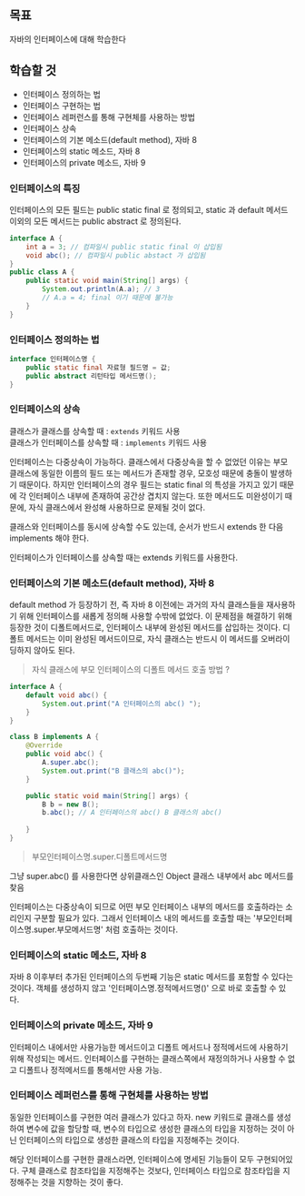 ## 목표
자바의 인터페이스에 대해 학습한다
## 학습할 것
- 인터페이스 정의하는 법
- 인터페이스 구현하는 법
- 인터페이스 레퍼런스를 통해 구현체를 사용하는 방법
- 인터페이스 상속
- 인터페이스의 기본 메소드(default method), 자바 8
- 인터페이스의 static 메소드, 자바 8
- 인터페이스의 private 메소드, 자바 9

### 인터페이스의 특징
인터페이스의 모든 필드는 public static final 로 정의되고, static 과 default 메서드 이외의 모든 메서드는
public abstract 로 정의된다.
```java
interface A {
    int a = 3; // 컴파일시 public static final 이 삽입됨
    void abc(); // 컴파일시 public abstact 가 삽입됨
}
public class A {
    public static void main(String[] args) {
        System.out.println(A.a); // 3
        // A.a = 4; final 이기 때문에 불가능
    }
}
```
### 인터페이스 정의하는 법
```java
interface 인터페이스명 {
    public static final 자료형 필드명 = 값;
    public abstract 리턴타입 메서드명();
}
```

### 인터페이스의 상속
클래스가 클래스를 상속할 때 : `extends` 키워드 사용 </br>
클래스가 인터페이스를 상속할 때 : `implements` 키워드 사용

인터페이스는 다중상속이 가능하다. 클래스에서 다중상속을 할 수 없었던 이유는 부모 클래스에 동일한 이름의 필드 또는 메서드가
존재할 경우, 모호성 때문에 충돌이 발생하기 때문이다. 하지만 인터페이스의 경우 필드는 static final 의 특성을 가지고 있기 때문에
각 인터페이스 내부에 존재하여 공간상 겹치지 않는다. 또한 메서드도 미완성이기 때문에, 자식 클래스에서 완성해 사용하므로 문제될 것이 없다.

클래스와 인터페이스를 동시에 상속할 수도 있는데, 순서가 반드시 extends 한 다음 implements 해야 한다.

인터페이스가 인터페이스를 상속할 때는 extends 키워드를 사용한다.

### 인터페이스의 기본 메소드(default method), 자바 8
default method 가 등장하기 전, 즉 자바 8 이전에는 과거의 자식 클래스들을 재사용하기 위해 인터페이스를 새롭게 정의해
사용할 수밖에 없었다. 이 문제점을 해결하기 위해 등장한 것이 디폴트메서드로, 인터페이스 내부에 완성된 메서드를 삽입하는 것이다.
디폴트 메서드는 이미 완성된 메서드이므로, 자식 클래스는 반드시 이 메서드를 오버라이딩하지 않아도 된다.

> 자식 클래스에 부모 인터페이스의 디폴트 메서드 호출 방법 ?

```java
interface A {
    default void abc() {
        System.out.print("A 인터페이스의 abc() ");
    }
}

class B implements A {
    @Override
    public void abc() {
        A.super.abc();
        System.out.print("B 클래스의 abc()");
    }

    public static void main(String[] args) {
        B b = new B();
        b.abc(); // A 인터페이스의 abc() B 클래스의 abc()
        
    }
}

```

 > 부모인터페이스명.super.디폴트메서드명
> 

그냥 super.abc() 를 사용한다면 상위클래스인 Object 클래스 내부에서 abc 메서드를 찾음

인터페이스는 다중상속이 되므로 어떤 부모 인터페이스 내부의 메서드를 호출하라는 소리인지 구분할 필요가 있다.
그래서 인터페이스 내의 메서드를 호출할 때는 '부모인터페이스명.super.부모메서드명' 처럼 호출하는 것이다.

### 인터페이스의 static 메소드, 자바 8
자바 8 이후부터 추가된 인터페이스의 두번째 기능은 static 메서드를 포함할 수 있다는 것이다. 객체를 생성하지 않고
'인터페이스명.정적메서드명()' 으로 바로 호출할 수 있다.

### 인터페이스의 private 메소드, 자바 9
인터페이스 내에서만 사용가능한 메서드이고 디폴트 메서드나 정적메서드에 사용하기 위해 작성되는 메서드.
인터페이스를 구현하는 클래스쪽에서 재정의하거나 사용할 수 없고 디폴트나 정적메서드를 통해서만 사용 가능.

### 인터페이스 레퍼런스를 통해 구현체를 사용하는 방법
동일한 인터페이스를 구현한 여러 클래스가 있다고 하자. new 키워드로 클래스를 생성하여 변수에 값을 할당할 때, 변수의 타입으로
생성한 클래스의 타입을 지정하는 것이 아닌 인터페이스의 타입으로 생성한 클래스의 타입을 지정해주는 것이다.

해당 인터페이스를 구현한 클래스라면, 인터페이스에 명세된 기능들이 모두 구현되어있다. 구체 클래스로 참조타입을 지정해주는 것보다,
인터페이스 타입으로 참조타입을 지정해주는 것을 지향하는 것이 좋다.

